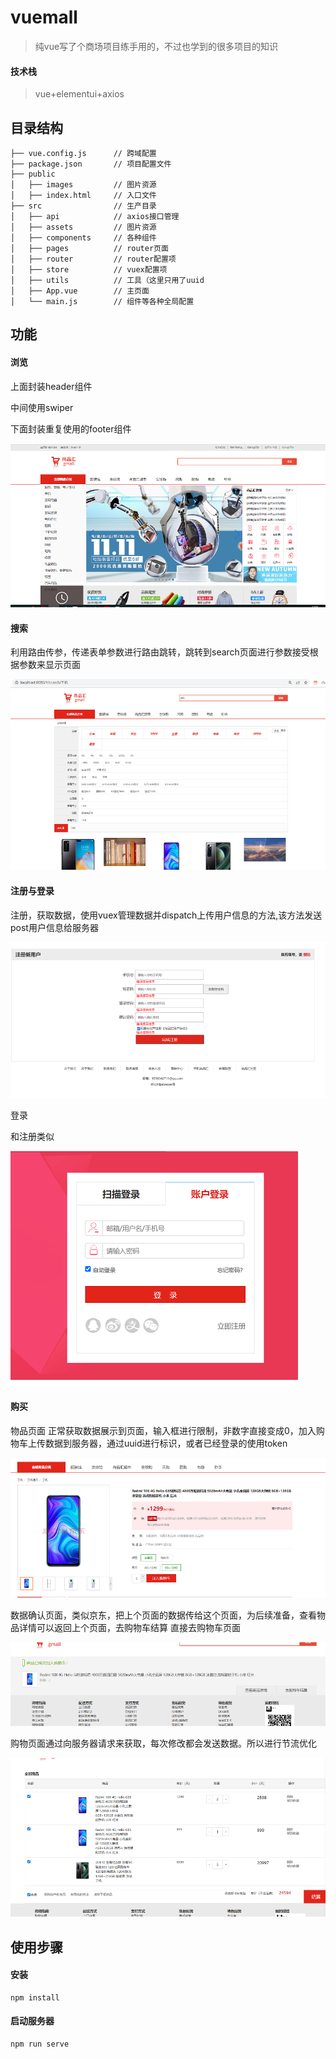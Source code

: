 # vuemall

> 纯vue写了个商场项目练手用的，不过也学到的很多项目的知识

#### 技术栈

> vue+elementui+axios

## 目录结构

```
├── vue.config.js      // 跨域配置
├── package.json       // 项目配置文件
├── public      
│   ├── images         // 图片资源
│   ├── index.html     // 入口文件
├── src                // 生产目录
│   ├── api            // axios接口管理
│   ├── assets         // 图片资源
│   ├── components     // 各种组件
│   ├── pages          // router页面
│   ├── router         // router配置项
│   ├── store          // vuex配置项
│   ├── utils          // 工具（这里只用了uuid
│   ├── App.vue        // 主页面 
│   └── main.js        // 组件等各种全局配置
```



## 功能

#### 浏览

上面封装header组件

中间使用swiper

下面封装重复使用的footer组件

![avator](https://raw.githubusercontent.com/WBbug/vuemall/main/screenShots/image-20220312123217404.png)



#### 搜索

利用路由传参，传递表单参数进行路由跳转，跳转到search页面进行参数接受根据参数来显示页面

![avator](https://raw.githubusercontent.com/WBbug/vuemall/main/screenShots/image-20220312123640720.png)

#### 注册与登录

注册，获取数据，使用vuex管理数据并dispatch上传用户信息的方法,该方法发送post用户信息给服务器

![avator](https://raw.githubusercontent.com/WBbug/vuemall/main/screenShots/image-20220312124158568.png)

登录

和注册类似

![avator](https://raw.githubusercontent.com/WBbug/vuemall/main/screenShots/image-20220312124311034.png)

#### 购买

物品页面 正常获取数据展示到页面，输入框进行限制，非数字直接变成0，加入购物车上传数据到服务器，通过uuid进行标识，或者已经登录的使用token

![avator](https://raw.githubusercontent.com/WBbug/vuemall/main/screenShots/image-20220312124534254.png)

数据确认页面，类似京东，把上个页面的数据传给这个页面，为后续准备，查看物品详情可以返回上个页面，去购物车结算 直接去购物车页面

![avator](https://raw.githubusercontent.com/WBbug/vuemall/main/screenShots/image-20220312125458878.png)

购物页面通过向服务器请求来获取，每次修改都会发送数据。所以进行节流优化

![avator](https://raw.githubusercontent.com/WBbug/vuemall/main/screenShots/image-20220312125807834.png)

## 使用步骤

#### 安装

```
npm install
```

#### 启动服务器
```
npm run serve
```

